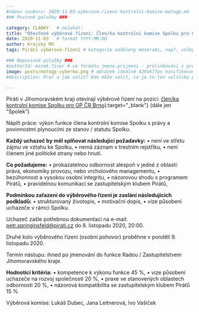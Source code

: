 ```yaml
---
#název souboru: 2020-11-03-vyberove-rizeni-kontrolni-komise-motogp.md
### Povinné položky ###

category: CLANKY   # nešahat!
title: "Otevřené výběrové řízení: Člen/ka kontrolní komise Spolku pro GP ČR Brno"
date: 2020-11-03   # formát YYYY-MM-DD
author: Krajský MO
tags: Piráti výběrové-řízení # kategorie odděleny mezerami, např. volby zemědělství životní-prostředí piráti (viz https://jihomoravsky.pirati.cz/tags/)

### Nepovinné položky ###
#authorId: marek.fiser # ve formátu jmeno.prijmeni - prolinkování s profilem přes uid
image: posts/motogp-vyberko.png # obrázek ideálně 420x677px minifikovaný přes https://tinypng.com/
#description: Proč a jak volit? Kdo může volit, co je to ten voličský průkaz a jak ho získáte?

---
```


Piráti v Jihomoravském kraji otevírají výběrové řízení na pozici: [člen/ka kontrolní komise Spolku pro GP ČR Brno](https://forum.pirati.cz/viewtopic.php?f=572&t=54421){:target="_blank"} (dále jen “Spolek“)

Náplň práce: výkon funkce člena kontrolní komise Spolku s právy a povinnostmi plynoucími ze stanov / statutu Spolku.

**Každý uchazeč by měl splňovat následující požadavky:**
• není ve střetu zájmu ve vztahu ke Spolku,
• nemá záznam v trestním rejstříku,
• není členem jiné politické strany nebo hnutí.

**Co požadujeme:**
• prokazatelnou odbornost alespoň v jedné z oblastí: práva, ekonomiky provozu, nebo vrcholového managementu,
• bezúhonnost a vysokou osobní integritu,
• názorovou shodu s programem Pirátů,
• pravidelnou komunikaci se zastupitelským klubem Pirátů,

**Podmínkou zařazení do výběrového řízení je zaslání následujících podkladů:**
• strukturovaný životopis,
• motivační dopis,
• vize působení uchazeče v rámci Spolku.

Uchazeč zašle potřebnou dokumentaci na e-mail: petr.springinsfeld@pirati.cz do 8. listopadu 2020, 20:00.

Druhé kolo výběrového řízení (osobní pohovor) proběhne v pondělí 9. listopadu 2020.

Termín nástupu: ihned po jmenování do funkce Radou / Zastupitelstvem Jihomoravského kraje.

**Hodnotící kritéria:**
• kompetence k výkonu funkce 45 %,
• vize působení uchazeče na rozvoj společnosti 20 %,
• praxe ve stanovených oblastech odbornosti 20 %,
• názorová kompatibilita se zastupitelským klubem Pirátů 15 %

Výběrová komise:
Lukáš Dubec, Jana Leitnerová, Ivo Vašíček
